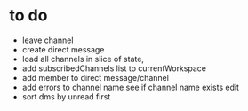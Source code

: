 # to do
- leave channel
- create direct message
- load all channels in slice of state,
- add subscribedChannels list to currentWorkspace
- add member to direct message/channel
- add errors to channel name see if channel name exists edit
- sort dms by unread first